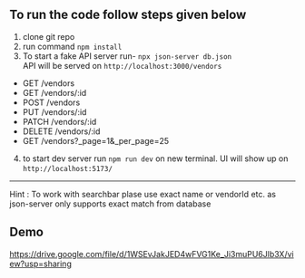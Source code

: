 ## To run the code follow steps given below

1. clone git repo
2. run command `npm install`
3. To start a fake API server run- `npx json-server db.json`  
   API will be served on `http://localhost:3000/vendors`

- GET /vendors
- GET /vendors/:id
- POST /vendors
- PUT /vendors/:id
- PATCH /vendors/:id
- DELETE /vendors/:id
- GET /vendors?_page=1&_per_page=25

4. to start dev server run `npm run dev` on new terminal. UI will show up on `http://localhost:5173/`

---

Hint : To work with searchbar plase use exact name or vendorId etc. as json-server only supports exact match from database

## Demo

https://drive.google.com/file/d/1WSEvJakJED4wFVG1Ke_Ji3muPU6Jlb3X/view?usp=sharing
